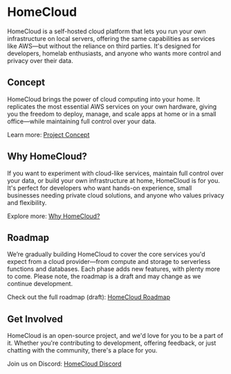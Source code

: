 # HomeCloud

HomeCloud is a self-hosted cloud platform that lets you run your own infrastructure on local servers, offering the same capabilities as services like AWS—but without the reliance on third parties. It's designed for developers, homelab enthusiasts, and anyone who wants more control and privacy over their data.

## Concept

HomeCloud brings the power of cloud computing into your home. It replicates the most essential AWS services on your own hardware, giving you the freedom to deploy, manage, and scale apps at home or in a small office—while maintaining full control over your data.

Learn more: [Project Concept](https://homecloud.suryansh.one/files/Project%20Concept_%20_HomeCloud_.pdf)

## Why HomeCloud?

If you want to experiment with cloud-like services, maintain full control over your data, or build your own infrastructure at home, HomeCloud is for you. It's perfect for developers who want hands-on experience, small businesses needing private cloud solutions, and anyone who values privacy and flexibility.

Explore more: [Why HomeCloud?](https://homecloud.suryansh.one/files/but,%20why_.pdf)

## Roadmap

We’re gradually building HomeCloud to cover the core services you'd expect from a cloud provider—from compute and storage to serverless functions and databases. Each phase adds new features, with plenty more to come. Please note, the roadmap is a draft and may change as we continue development.

Check out the full roadmap (draft): [HomeCloud Roadmap](https://github.com/users/drk1rd/projects/4)

## Get Involved

HomeCloud is an open-source project, and we'd love for you to be a part of it. Whether you're contributing to development, offering feedback, or just chatting with the community, there's a place for you.

Join us on Discord: [HomeCloud Discord](https://homecloud.suryansh.one/discord)
